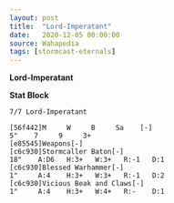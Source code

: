 ```yaml
---
layout: post
title:  "Lord-Imperatant"
date:   2020-12-05 00:00:00
source: Wahapedia
tags: [stormcast-eternals]
---
```


**Lord-Imperatant**

**Stat Block**
```
7/7 Lord-Imperatant
```

```
[56f442]M     W     B     Sa    [-]
5"    7     9     3+    
[e85545]Weapons[-]
[c6c930]Stormcaller Baton[-]
18"    A:D6   H:3+   W:3+   R:-1   D:1   
[c6c930]Blessed Warhammer[-]
1"     A:4    H:3+   W:3+   R:-1   D:2   
[c6c930]Vicious Beak and Claws[-]
1"     A:4    H:3+   W:4+   R:-    D:1   
```
    